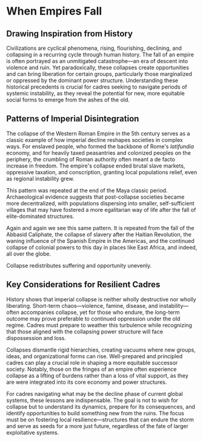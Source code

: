 # When Empires Fall

## Drawing Inspiration from History

Civilizations are cyclical phenomena, rising, flourishing, declining, and collapsing in a recurring cycle through human history. The fall of an empire is often portrayed as an unmitigated catastrophe—an era of descent into violence and ruin. Yet paradoxically, these collapses create opportunities and can bring liberation for certain groups, particularly those marginalized or oppressed by the dominant power structure. Understanding these historical precedents is crucial for cadres seeking to navigate periods of systemic instability, as they reveal the potential for new, more equitable social forms to emerge from the ashes of the old.

## Patterns of Imperial Disintegration

The collapse of the Western Roman Empire in the 5th century serves as a classic example of how imperial decline reshapes societies in complex ways. For enslaved people, who formed the backbone of Rome's _latifundia_ economy, and for heavily taxed peasantries and colonized peoples on the periphery, the crumbling of Roman authority often meant a de facto increase in freedom. The empire's collapse ended brutal slave markets, oppressive taxation, and conscription, granting local populations relief, even as regional instability grew.

This pattern was repeated at the end of the Maya classic period. Archaeological evidence suggests that post-collapse societies became more decentralized, with populations dispersing into smaller, self-sufficient villages that may have fostered a more egalitarian way of life after the fall of elite-dominated structures.

Again and again we see this same pattern. It is repeated from the fall of the Abbasid Caliphate, the collapse of slavery after the Haitian Revolution, the waning influence of the Spanish Empire in the Americas, and the continued collapse of colonial powers to this day in places like East Africa, and indeed, all over the globe.

Collapse redistributes suffering and opportunity unevenly.

## Key Considerations for Resilient Cadres

History shows that imperial collapse is neither wholly destructive nor wholly liberating. Short-term chaos—violence, famine, disease, and instability—often accompanies collapse, yet for those who endure, the long-term outcome may prove preferable to continued oppression under the old regime. Cadres must prepare to weather this turbulence while recognizing that those aligned with the collapsing power structure will face dispossession and loss.

Collapses dismantle rigid hierarchies, creating vacuums where new groups, ideas, and organizational forms can rise. Well-prepared and principled cadres can play a crucial role in shaping a more equitable successor society. Notably, those on the fringes of an empire often experience collapse as a lifting of burdens rather than a loss of vital support, as they are were integrated into its core economy and power structures.

For cadres navigating what may be the decline phase of current global systems, these lessons are indispensable. The goal is not to wish for collapse but to understand its dynamics, prepare for its consequences, and identify opportunities to build something new from the ruins. The focus must be on fostering local resilience—structures that can endure the storm and serve as seeds for a more just future, regardless of the fate of larger exploitative systems.
